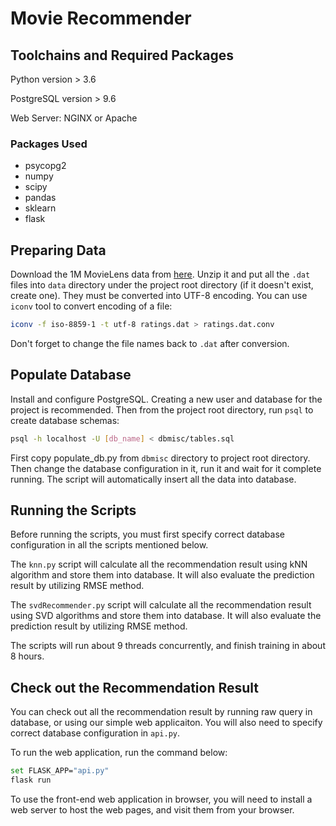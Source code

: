 # Movie Recommender

## Toolchains and Required Packages

Python version > 3.6

PostgreSQL version > 9.6

Web Server: NGINX or Apache

### Packages Used

- psycopg2
- numpy
- scipy
- pandas
- sklearn
- flask

## Preparing Data

Download the 1M MovieLens data from [here](http://files.grouplens.org/datasets/movielens/ml-1m.zip). Unzip it and put all the `.dat` files into `data` directory under the project root directory (if it doesn't exist, create one). They must be converted into UTF-8 encoding. You can use `iconv` tool to convert encoding of a file:

```bash
iconv -f iso-8859-1 -t utf-8 ratings.dat > ratings.dat.conv
```

Don't forget to change the file names back to `.dat` after conversion.

## Populate Database

Install and configure PostgreSQL. Creating a new user and database for the project is recommended. Then from the project root directory, run `psql` to create database schemas:

```bash
psql -h localhost -U [db_name] < dbmisc/tables.sql
```

First copy populate_db.py from `dbmisc` directory to project root directory. Then change the database configuration in it, run it and wait for it complete running. The script will automatically insert all the data into database.

## Running the Scripts

Before running the scripts, you must first specify correct database configuration in all the scripts mentioned below.

The `knn.py` script will calculate all the recommendation result using kNN algorithm and store them into database. It will also evaluate the prediction result by utilizing RMSE method.

The `svdRecommender.py` script will calculate all the recommendation result using SVD algorithms and store them into database. It will also evaluate the prediction result by utilizing RMSE method.

The scripts will run about 9 threads concurrently, and finish training in about 8 hours.

## Check out the Recommendation Result

You can check out all the recommendation result by running raw query in database, or using our simple web applicaiton. You will also need to specify correct database configuration in `api.py`.

To run the web application, run the command below:

```bash
set FLASK_APP="api.py"
flask run
```

To use the front-end web application in browser, you will need to install a web server to host the web pages, and visit them from your browser.
